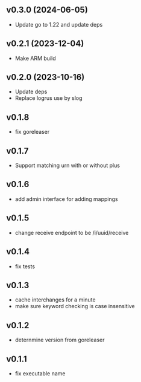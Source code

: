 v0.3.0 (2024-06-05)
-------------------------
 * Update go to 1.22 and update  deps

v0.2.1 (2023-12-04)
-------------------------
 * Make ARM build

v0.2.0 (2023-10-16)
-------------------------
 * Update deps
 * Replace logrus use by slog

v0.1.8
----------
 * fix goreleaser

v0.1.7
----------
 * Support matching urn with or without plus

v0.1.6
----------
 * add admin interface for adding mappings

v0.1.5
----------
 * change receive endpoint to be /i/uuid/receive

v0.1.4
----------
 * fix tests

v0.1.3
----------
 * cache interchanges for a minute
 * make sure keyword checking is case insensitive

v0.1.2
----------
 * deternmine version from goreleaser

v0.1.1
----------
 * fix executable name

